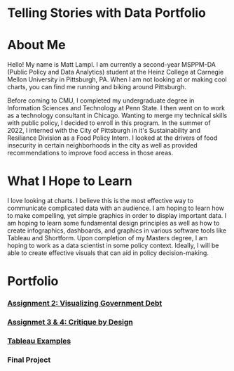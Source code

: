 # Telling Stories with Data Portfolio

# About Me
Hello! My name is Matt Lampl. I am currently a second-year MSPPM-DA (Public Policy and Data Analytics) student at the Heinz College at Carnegie Mellon University in Pittsburgh, PA. When I am not looking at or making cool charts, you can find me running and biking around Pittsburgh.

Before coming to CMU, I completed my undergraduate degree in Information Sciences and Technology at Penn State. I then went on to work as a technology consultant in Chicago. Wanting to merge my technical skills with public policy, I decided to enroll in this program. In the summer of 2022, I interned with the City of Pittsburgh in it's Sustainability and Resiliance Division as a Food Policy Intern. I looked at the drivers of food insecurity in certain neighborhoods in the city as well as provided recommendations to improve food access in those areas.

# What I Hope to Learn
I love looking at charts. I believe this is the most effective way to communicate complicated data with an audience. I am hoping to learn how to make compelling, yet simple graphics in order to display important data. I am hoping to learn some fundamental design principles as well as how to create infographics, dashboards, and graphics in various software tools like Tableau and Shortform. Upon completion of my Masters degree, I am hoping to work as a data scientist in some policy context. Ideally, I will be able to create effective visuals that can aid in policy decision-making.

# Portfolio
### [Assignment 2: Visualizing Government Debt](/dataviz2.md)

### [Assignmet 3 & 4: Critique by Design](/critique-by-design.md)

### [Tableau Examples](/tableau-ex.md)

### Final Project
